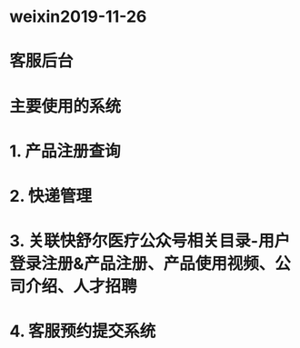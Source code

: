 # weixin2019-11-26

# 客服后台
# 主要使用的系统
# 1. 产品注册查询
# 2. 快递管理
# 3. 关联快舒尔医疗公众号相关目录-用户登录注册&产品注册、产品使用视频、公司介绍、人才招聘
# 4. 客服预约提交系统

